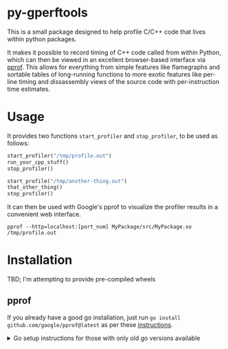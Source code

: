 # py-gperftools

This is a small package designed to help profile C/C++ code that lives within python packages.

It makes it possible to record timing of C++ code called from within Python, which can then be
viewed in an excellent browser-based interface via [pprof](https://github.com/google/pprof).
This allows for everything from simple features like flamegraphs and sortable tables of long-running functions
to more exotic features like per-line timing and dissassembly views of the source code with per-instruction
time estimates.

# Usage

It provides two functions `start_profiler` and `stop_profiler`, to be used as follows:
```py
start_profiler("/tmp/profile.out")
run_your_cpp_stuff()
stop_profiler()

start_profile("/tmp/another-thing.out")
that_other_thing()
stop_profiler()
```

It can then be used with Google's pprof to visualize the profiler results in a convenient web interface.
```
pprof --http=localhost:[port_num] MyPackage/src/MyPackage.so /tmp/profile.out
```


# Installation
TBD; I'm attempting to provide pre-compiled wheels

## pprof
If you already have a good go installation, just run `go install github.com/google/pprof@latest` as per these [instructions](https://github.com/google/pprof#building-pprof).

<details>

<summary>Go setup instructions for those with only old go versions available</summary>

```bash
mkdir -p $HOME/go
export GOPATH=$HOME/go
export GO11MODULE=on
export PATH=$PATH:$HOME/go/bin

go get golang.org/dl/go1.20.7@latest
go1.20.7 install github.com/google/pprof@latest
```

Afterwards, don't forget to add the GOPATH, GO11MODULE, and especially the PATH modifications to your `.bashrc` or equivalent file so `pprof` will be available.

</details>